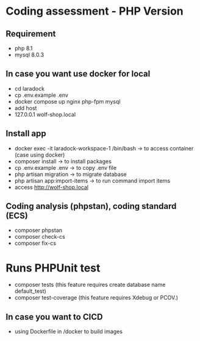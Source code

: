 # Coding assessment - PHP Version

## Requirement

- php 8.1
- mysql 8.0.3

## In case you want use docker for local

- cd laradock
- cp .env.example .env
- docker compose up nginx php-fpm mysql
- add host
- 127.0.0.1 wolf-shop.local

## Install app

- docker exec -it laradock-workspace-1 /bin/bash  -> to access container (case using docker)
- composer install -> to install packages
- cp .env.example .env -> to copy .env file
- php artisan migration -> to migrate database
- php artisan app:import-items -> to run command import items
- access http://wolf-shop.local

## Coding analysis (phpstan), coding standard (ECS)

- composer phpstan
- composer check-cs
- composer fix-cs

# Runs PHPUnit test

- composer tests (this feature requires create database name default_test)
- composer test-coverage (this feature requires Xdebug or PCOV.) 

## In case you want to CICD

- using Dockerfile in /docker to build images